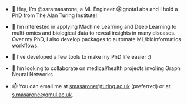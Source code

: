 

- 👋 Hey, I’m @saramasarone, a ML Engineer @IgnotaLabs and I hold a PhD from The Alan Turing Institute!

- 👀 I’m interested in applying Machine Learning and Deep Learning to multi-omics and biological data to reveal insights in many diseases. Over my PhD, I also develop packages to automate ML/bioinformatics workflows.
 
- 🌱 I've developed a few tools to make my PhD life easier :)

- 🏩 I’m looking to collaborate on medical/health projects involing Graph Neural Networks

- 📫 You can email me at smasarone@turing.ac.uk (preferred) or at s.masarone@qmul.ac.uk.


<!---
saramasarone/saramasarone is a ✨ special ✨ repository because its `README.md` (this file) appears on your GitHub profile.
You can click the Preview link to take a look at your changes.
--->
